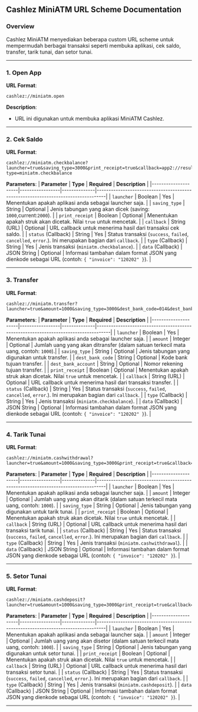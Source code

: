 ## Cashlez MiniATM URL Scheme Documentation

### **Overview**
Cashlez MiniATM menyediakan beberapa custom URL scheme untuk mempermudah berbagai transaksi seperti membuka aplikasi, cek saldo, transfer, tarik tunai, dan setor tunai.

---

### **1. Open App**

**URL Format**:
```
cashlez://miniatm.open
```

**Description**:
- URL ini digunakan untuk membuka aplikasi MiniATM Cashlez.

---

### **2. Cek Saldo**

**URL Format**:
```
cashlez://miniatm.checkbalance?launcher=true&saving_type=3000&print_receipt=true&callback=app2://result?type=miniatm.checkbalance
```

**Parameters**:
| **Parameter**       | **Type**        | **Required** | **Description**                                                                  |
|---------------------|-----------------|--------------|----------------------------------------------------------------------------------|
| `launcher`          | Boolean         | Yes          | Menentukan apakah aplikasi anda sebagai launcher saja.                           |
| `saving_type`       | String          | Optional     | Jenis tabungan yang akan dicek (saving: `1000`,current:`2000`).                  |
| `print_receipt`     | Boolean         | Optional     | Menentukan apakah struk akan dicetak. Nilai `true` untuk mencetak.               |
| `callback`          | String (URL)    | Optional     | URL callback untuk menerima hasil dari transaksi cek saldo.                      |
| `status` (Callback) | String       | Yes          | Status transaksi (`success`, `failed`, `cancelled`, `error`.). Ini merupakan bagian dari `callback`.    |
| `type` (Callback)   | String       | Yes          | Jenis transaksi (`miniatm.checkbalance`).                                                            |
| `data` (Callback)              | JSON String  | Optional     | Informasi tambahan dalam format JSON yang dienkode sebagai URL (contoh: `{ "invoice": "120202" }`).     |

---

### **3. Transfer**

**URL Format**:
```
cashlez://miniatm.transfer?launcher=true&amount=1000&saving_type=3000&dest_bank_code=014&dest_bank_account=123456789000&print_receipt=true&callback=app2://result
```

**Parameters**:
| **Parameter**       | **Type**        | **Required** | **Description**                                                                    |
|---------------------|-----------------|--------------|------------------------------------------------------------------------------------|
| `launcher`          | Boolean         | Yes          |  Menentukan apakah aplikasi anda sebagai launcher saja.                            |
| `amount`            | Integer         | Optional     | Jumlah uang yang akan ditransfer (dalam satuan terkecil mata uang, contoh: `1000`).|
| `saving_type`       | String          | Optional     | Jenis tabungan yang digunakan untuk transfer.                                      |
| `dest_bank_code`    | String          | Optional     | Kode bank tujuan transfer.                                                         |
| `dest_bank_account` | String          | Optional     | Nomor rekening tujuan transfer.                                                    |
| `print_receipt`     | Boolean         | Optional     | Menentukan apakah struk akan dicetak. Nilai `true` untuk mencetak.                 |
| `callback`          | String (URL)    | Optional     | URL callback untuk menerima hasil dari transaksi transfer.                         |
| `status` (Callback) | String       | Yes          | Status transaksi (`success`, `failed`, `cancelled`, `error`.). Ini merupakan bagian dari `callback`.    |
| `type` (Callback)   | String       | Yes          | Jenis transaksi (`miniatm.checkbalance`).                                                            |
| `data` (Callback)              | JSON String  | Optional     | Informasi tambahan dalam format JSON yang dienkode sebagai URL (contoh: `{ "invoice": "120202" }`).     |

---

### **4. Tarik Tunai**

**URL Format**:
```
cashlez://miniatm.cashwithdrawal?launcher=true&amount=1000&saving_type=3000&print_receipt=true&callback=app2://result
```

**Parameters**:
| **Parameter**       | **Type**        | **Required** | **Description**                                                                  |
|---------------------|-----------------|--------------|----------------------------------------------------------------------------------|
| `launcher`          | Boolean         | Yes          | Menentukan apakah aplikasi anda sebagai launcher saja.                           |
| `amount`            | Integer         | Optional     | Jumlah uang yang akan ditarik (dalam satuan terkecil mata uang, contoh: `1000`). |
| `saving_type`       | String          | Optional     | Jenis tabungan yang digunakan untuk tarik tunai.                                 |
| `print_receipt`     | Boolean         | Optional     | Menentukan apakah struk akan dicetak. Nilai `true` untuk mencetak.               |
| `callback`          | String (URL)    | Optional     | URL callback untuk menerima hasil dari transaksi tarik tunai.                    |
| `status` (Callback) | String       | Yes          | Status transaksi (`success`, `failed`, `cancelled`, `error`.). Ini merupakan bagian dari `callback`.    |
| `type` (Callback)   | String       | Yes          | Jenis transaksi (`miniatm.cashwithdrawal`).                                                            |
| `data` (Callback)             | JSON String  | Optional     | Informasi tambahan dalam format JSON yang dienkode sebagai URL (contoh: `{ "invoice": "120202" }`).     |

---

### **5. Setor Tunai**

**URL Format**:
```
cashlez://miniatm.cashdeposit?launcher=true&amount=1000&saving_type=3000&print_receipt=true&callback=app2://result
```

**Parameters**:
| **Parameter**       | **Type**        | **Required** | **Description**                                                                  |
|---------------------|-----------------|--------------|----------------------------------------------------------------------------------|
| `launcher`          | Boolean         | Yes          | Menentukan apakah aplikasi anda sebagai launcher saja.                           |
| `amount`            | Integer         | Optional     | Jumlah uang yang akan disetor (dalam satuan terkecil mata uang, contoh: `1000`). |
| `saving_type`       | String          | Optional     | Jenis tabungan yang digunakan untuk setor tunai.                                 |
| `print_receipt`     | Boolean         | Optional     | Menentukan apakah struk akan dicetak. Nilai `true` untuk mencetak.               |
| `callback`          | String (URL)    | Optional     | URL callback untuk menerima hasil dari transaksi setor tunai.                    |
| `status` (Callback) | String       | Yes          | Status transaksi (`success`, `failed`, `cancelled`, `error`.). Ini merupakan bagian dari `callback`.    |
| `type` (Callback)   | String       | Yes          | Jenis transaksi (`miniatm.cashdeposit`).                                                            |
| `data` (Callback)             | JSON String  | Optional     | Informasi tambahan dalam format JSON yang dienkode sebagai URL (contoh: `{ "invoice": "120202" }`).     |

---

